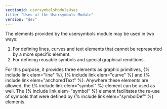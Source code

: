 ```yaml
---
sectionid: usersymbolsModuleUses
title: "Uses of the Usersymbols Module"
version: "dev"
---
```


The elements provided by the usersymbols module may be used in two ways: 

1. For defining lines, curves and text elements that cannot be represented by a more specific element.
2. For defining reusable symbols and special graphical renditions.

For this purpose, it provides three elements as graphic primitives, {% include link elem="line" %}, {% include link elem="curve" %} and {% include link elem="anchoredText" %}. Anywhere these elements are allowed, the {% include link elem="symbol" %} element can be used as well. The {% include link elem="symbol" %} element facilitates the re-use of symbols that were defined by {% include link elem="symbolDef" %} elements.
